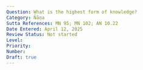 ```yaml
---
Question: What is the highest form of knowledge?
Category: Ñāṇa
Sutta References: MN 95; MN 102; AN 10.22
Date Entered: April 12, 2025
Review Status: Not started
Level: 
Priority: 
Number: 
Draft: true
---
```

